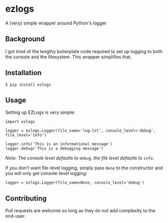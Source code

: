 # ezlogs

A (very) simple wrapper around Python's logger

## Background

I got tired of the lengthy boilerplate code required to set up logging to both the console and the filesystem. This wrapper simplifies that.

## Installation

```
$ pip install ezlogs
```

## Usage

Setting up EZLogs is very simple:

```
import ezlogs

logger = ezlogs.Logger(file_name='log.txt', console_level='debug', file_level='info')

logger.info('This is an informational message')
logger.debug('This is a debugging message')
```

_Note: The console level defaults to `debug`, the file level defaults to `info`._

If you don't want file-level logging, simply pass `None` to the constructor and you will only get console-level logging:
```
logger = ezlogs.Logger(file_name=None, console_level='debug')
```

## Contributing

Pull requests are welcome so long as they do not add complexity to the end-user.
